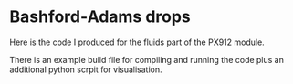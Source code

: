 # Bashford-Adams drops
Here is the code I produced for the fluids part of the PX912 module.

There is an example build file for compiling and running the code plus an additional python scrpit for visualisation.

